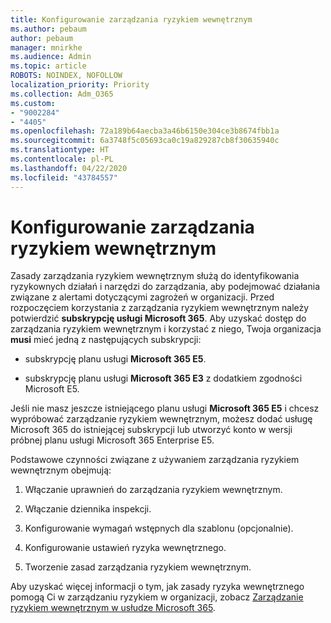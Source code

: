```yaml
---
title: Konfigurowanie zarządzania ryzykiem wewnętrznym
ms.author: pebaum
author: pebaum
manager: mnirkhe
ms.audience: Admin
ms.topic: article
ROBOTS: NOINDEX, NOFOLLOW
localization_priority: Priority
ms.collection: Adm_O365
ms.custom:
- "9002284"
- "4405"
ms.openlocfilehash: 72a189b64aecba3a46b6150e304ce3b8674fbb1a
ms.sourcegitcommit: 6a3748f5c05693ca0c19a829287cb8f30635940c
ms.translationtype: HT
ms.contentlocale: pl-PL
ms.lasthandoff: 04/22/2020
ms.locfileid: "43784557"
---
```

# <a name="set-up-insider-risk-management"></a>Konfigurowanie zarządzania ryzykiem wewnętrznym

Zasady zarządzania ryzykiem wewnętrznym służą do identyfikowania ryzykownych działań i narzędzi do zarządzania, aby podejmować działania związane z alertami dotyczącymi zagrożeń w organizacji. Przed rozpoczęciem korzystania z zarządzania ryzykiem wewnętrznym należy potwierdzić **subskrypcję usługi Microsoft 365**. Aby uzyskać dostęp do zarządzania ryzykiem wewnętrznym i korzystać z niego, Twoja organizacja **musi** mieć jedną z następujących subskrypcji:

- subskrypcję planu usługi **Microsoft 365 E5**.

- subskrypcję planu usługi **Microsoft 365 E3** z dodatkiem zgodności Microsoft E5.

Jeśli nie masz jeszcze istniejącego planu usługi **Microsoft 365 E5** i chcesz wypróbować zarządzanie ryzykiem wewnętrznym, możesz dodać usługę Microsoft 365 do istniejącej subskrypcji lub utworzyć konto w wersji próbnej planu usługi Microsoft 365 Enterprise E5.

Podstawowe czynności związane z używaniem zarządzania ryzykiem wewnętrznym obejmują:

1. Włączanie uprawnień do zarządzania ryzykiem wewnętrznym.

2. Włączanie dziennika inspekcji.

3. Konfigurowanie wymagań wstępnych dla szablonu (opcjonalnie).

4. Konfigurowanie ustawień ryzyka wewnętrznego.

5. Tworzenie zasad zarządzania ryzykiem wewnętrznym.

Aby uzyskać więcej informacji o tym, jak zasady ryzyka wewnętrznego pomogą Ci w zarządzaniu ryzykiem w organizacji, zobacz [Zarządzanie ryzykiem wewnętrznym w usłudze Microsoft 365](https://go.microsoft.com/fwlink/?linkid=2123907).
